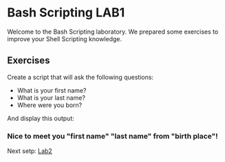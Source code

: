 # Bash Scripting LAB1

Welcome to the Bash Scripting laboratory. We prepared some exercises to improve your Shell Scripting knowledge.

## Exercises
Create a script that will ask the following questions:
- What is your first name?
- What is your last name?
- Where were you born?

And display this output:
<h3> Nice to meet you <b>"first name" "last name"</b> from <b>"birth place"</b>!</h3>

Next setp: [Lab2](lab2.md)
